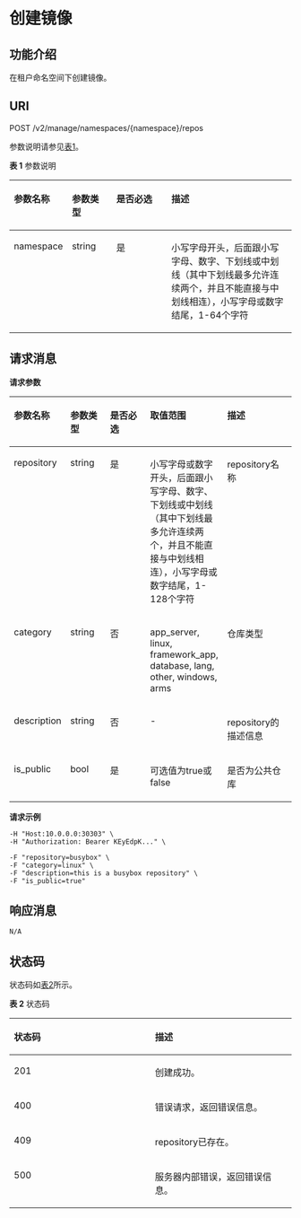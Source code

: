 # 创建镜像<a name="swr_02_0030"></a>

## 功能介绍<a name="section14905762191056"></a>

在租户命名空间下创建镜像。

## URI<a name="section10482810165331"></a>

POST /v2/manage/namespaces/\{namespace\}/repos

参数说明请参见[表1](#table155961192716)。

**表 1**  参数说明

<a name="table155961192716"></a>
<table><thead align="left"><tr id="row66016114276"><th class="cellrowborder" valign="top" width="18.828117188281173%" id="mcps1.2.5.1.1"><p id="p1969191112717"><a name="p1969191112717"></a><a name="p1969191112717"></a>参数名称</p>
</th>
<th class="cellrowborder" valign="top" width="15.868413158684133%" id="mcps1.2.5.1.2"><p id="p14796031194218"><a name="p14796031194218"></a><a name="p14796031194218"></a>参数类型</p>
</th>
<th class="cellrowborder" valign="top" width="19.96800319968003%" id="mcps1.2.5.1.3"><p id="p1311119571031"><a name="p1311119571031"></a><a name="p1311119571031"></a>是否必选</p>
</th>
<th class="cellrowborder" valign="top" width="45.33546645335467%" id="mcps1.2.5.1.4"><p id="p20214193316271"><a name="p20214193316271"></a><a name="p20214193316271"></a>描述</p>
</th>
</tr>
</thead>
<tbody><tr id="row12601115273"><td class="cellrowborder" valign="top" width="18.828117188281173%" headers="mcps1.2.5.1.1 "><p id="p8692191132719"><a name="p8692191132719"></a><a name="p8692191132719"></a>namespace</p>
</td>
<td class="cellrowborder" valign="top" width="15.868413158684133%" headers="mcps1.2.5.1.2 "><p id="p48011931194218"><a name="p48011931194218"></a><a name="p48011931194218"></a>string</p>
</td>
<td class="cellrowborder" valign="top" width="19.96800319968003%" headers="mcps1.2.5.1.3 "><p id="p1611814571310"><a name="p1611814571310"></a><a name="p1611814571310"></a>是</p>
</td>
<td class="cellrowborder" valign="top" width="45.33546645335467%" headers="mcps1.2.5.1.4 "><p id="p7304102751814"><a name="p7304102751814"></a><a name="p7304102751814"></a>小写字母开头，后面跟小写字母、数字、下划线或中划线（其中下划线最多允许连续两个，并且不能直接与中划线相连），小写字母或数字结尾，1-64个字符</p>
</td>
</tr>
</tbody>
</table>

## 请求消息<a name="section3270966102931"></a>

**请求参数**

<a name="table11376833191926"></a>
<table><thead align="left"><tr id="row52628819191926"><th class="cellrowborder" valign="top" width="18.81188118811881%" id="mcps1.1.6.1.1"><p id="p35075914191926"><a name="p35075914191926"></a><a name="p35075914191926"></a>参数名称</p>
</th>
<th class="cellrowborder" valign="top" width="15.841584158415841%" id="mcps1.1.6.1.2"><p id="p15022419437"><a name="p15022419437"></a><a name="p15022419437"></a>参数类型</p>
</th>
<th class="cellrowborder" valign="top" width="19.801980198019802%" id="mcps1.1.6.1.3"><p id="p1450315424313"><a name="p1450315424313"></a><a name="p1450315424313"></a>是否必选</p>
</th>
<th class="cellrowborder" valign="top" width="16.831683168316832%" id="mcps1.1.6.1.4"><p id="p8799102517581"><a name="p8799102517581"></a><a name="p8799102517581"></a>取值范围</p>
</th>
<th class="cellrowborder" valign="top" width="28.71287128712871%" id="mcps1.1.6.1.5"><p id="p17167276191926"><a name="p17167276191926"></a><a name="p17167276191926"></a>描述</p>
</th>
</tr>
</thead>
<tbody><tr id="row62468224193942"><td class="cellrowborder" valign="top" width="18.81188118811881%" headers="mcps1.1.6.1.1 "><p id="p26761358193942"><a name="p26761358193942"></a><a name="p26761358193942"></a>repository</p>
</td>
<td class="cellrowborder" valign="top" width="15.841584158415841%" headers="mcps1.1.6.1.2 "><p id="p105058419438"><a name="p105058419438"></a><a name="p105058419438"></a>string</p>
</td>
<td class="cellrowborder" valign="top" width="19.801980198019802%" headers="mcps1.1.6.1.3 "><p id="p10507114164313"><a name="p10507114164313"></a><a name="p10507114164313"></a>是</p>
</td>
<td class="cellrowborder" valign="top" width="16.831683168316832%" headers="mcps1.1.6.1.4 "><p id="p5626157663"><a name="p5626157663"></a><a name="p5626157663"></a>小写字母或数字开头，后面跟小写字母、数字、下划线或中划线（其中下划线最多允许连续两个，并且不能直接与中划线相连），小写字母或数字结尾，1-128个字符</p>
</td>
<td class="cellrowborder" valign="top" width="28.71287128712871%" headers="mcps1.1.6.1.5 "><p id="p36896234193942"><a name="p36896234193942"></a><a name="p36896234193942"></a>repository名称</p>
</td>
</tr>
<tr id="row51617974191926"><td class="cellrowborder" valign="top" width="18.81188118811881%" headers="mcps1.1.6.1.1 "><p id="p20306355191926"><a name="p20306355191926"></a><a name="p20306355191926"></a>category</p>
</td>
<td class="cellrowborder" valign="top" width="15.841584158415841%" headers="mcps1.1.6.1.2 "><p id="p2351162432"><a name="p2351162432"></a><a name="p2351162432"></a>string</p>
</td>
<td class="cellrowborder" valign="top" width="19.801980198019802%" headers="mcps1.1.6.1.3 "><p id="p81732214106"><a name="p81732214106"></a><a name="p81732214106"></a>否</p>
</td>
<td class="cellrowborder" valign="top" width="16.831683168316832%" headers="mcps1.1.6.1.4 "><p id="p14154153317228"><a name="p14154153317228"></a><a name="p14154153317228"></a>app_server, linux, framework_app, database, lang, other, windows, arms</p>
</td>
<td class="cellrowborder" valign="top" width="28.71287128712871%" headers="mcps1.1.6.1.5 "><p id="p54656508191926"><a name="p54656508191926"></a><a name="p54656508191926"></a>仓库类型</p>
</td>
</tr>
<tr id="row53129815191916"><td class="cellrowborder" valign="top" width="18.81188118811881%" headers="mcps1.1.6.1.1 "><p id="p8547791191916"><a name="p8547791191916"></a><a name="p8547791191916"></a>description</p>
</td>
<td class="cellrowborder" valign="top" width="15.841584158415841%" headers="mcps1.1.6.1.2 "><p id="p1989631624318"><a name="p1989631624318"></a><a name="p1989631624318"></a>string</p>
</td>
<td class="cellrowborder" valign="top" width="19.801980198019802%" headers="mcps1.1.6.1.3 "><p id="p174341428132912"><a name="p174341428132912"></a><a name="p174341428132912"></a>否</p>
</td>
<td class="cellrowborder" valign="top" width="16.831683168316832%" headers="mcps1.1.6.1.4 "><p id="p11800112545817"><a name="p11800112545817"></a><a name="p11800112545817"></a>-</p>
</td>
<td class="cellrowborder" valign="top" width="28.71287128712871%" headers="mcps1.1.6.1.5 "><p id="p47751480191916"><a name="p47751480191916"></a><a name="p47751480191916"></a>repository的描述信息</p>
</td>
</tr>
<tr id="row3469276610418"><td class="cellrowborder" valign="top" width="18.81188118811881%" headers="mcps1.1.6.1.1 "><p id="p5865065310418"><a name="p5865065310418"></a><a name="p5865065310418"></a>is_public</p>
</td>
<td class="cellrowborder" valign="top" width="15.841584158415841%" headers="mcps1.1.6.1.2 "><p id="p471339810418"><a name="p471339810418"></a><a name="p471339810418"></a>bool</p>
</td>
<td class="cellrowborder" valign="top" width="19.801980198019802%" headers="mcps1.1.6.1.3 "><p id="p5904142612438"><a name="p5904142612438"></a><a name="p5904142612438"></a>是</p>
</td>
<td class="cellrowborder" valign="top" width="16.831683168316832%" headers="mcps1.1.6.1.4 "><p id="p810148165818"><a name="p810148165818"></a><a name="p810148165818"></a>可选值为true或false</p>
</td>
<td class="cellrowborder" valign="top" width="28.71287128712871%" headers="mcps1.1.6.1.5 "><p id="p4624092710418"><a name="p4624092710418"></a><a name="p4624092710418"></a>是否为公共仓库</p>
</td>
</tr>
</tbody>
</table>

**请求示例**

```
-H "Host:10.0.0.0:30303" \
-H "Authorization: Bearer KEyEdpK..." \
```

```
-F "repository=busybox" \
-F "category=linux" \
-F "description=this is a busybox repository" \
-F "is_public=true"
```

## 响应消息<a name="section46271297104114"></a>

```
N/A
```

## 状态码<a name="section5365169104253"></a>

状态码如[表2](#table1537514248301)所示。

**表 2**  状态码

<a name="table1537514248301"></a>
<table><thead align="left"><tr id="row183751324163014"><th class="cellrowborder" valign="top" width="50%" id="mcps1.2.3.1.1"><p id="p1437512453016"><a name="p1437512453016"></a><a name="p1437512453016"></a>状态码</p>
</th>
<th class="cellrowborder" valign="top" width="50%" id="mcps1.2.3.1.2"><p id="p23751724153018"><a name="p23751724153018"></a><a name="p23751724153018"></a>描述</p>
</th>
</tr>
</thead>
<tbody><tr id="row837511241306"><td class="cellrowborder" valign="top" width="50%" headers="mcps1.2.3.1.1 "><p id="p53752024103012"><a name="p53752024103012"></a><a name="p53752024103012"></a>201</p>
</td>
<td class="cellrowborder" valign="top" width="50%" headers="mcps1.2.3.1.2 "><p id="p5375162413308"><a name="p5375162413308"></a><a name="p5375162413308"></a>创建成功。</p>
</td>
</tr>
<tr id="row13375142417305"><td class="cellrowborder" valign="top" width="50%" headers="mcps1.2.3.1.1 "><p id="p11375724133011"><a name="p11375724133011"></a><a name="p11375724133011"></a>400</p>
</td>
<td class="cellrowborder" valign="top" width="50%" headers="mcps1.2.3.1.2 "><p id="p13761324103020"><a name="p13761324103020"></a><a name="p13761324103020"></a>错误请求，返回错误信息。</p>
</td>
</tr>
<tr id="row615125910308"><td class="cellrowborder" valign="top" width="50%" headers="mcps1.2.3.1.1 "><p id="p2015111596307"><a name="p2015111596307"></a><a name="p2015111596307"></a>409</p>
</td>
<td class="cellrowborder" valign="top" width="50%" headers="mcps1.2.3.1.2 "><p id="p1215115593304"><a name="p1215115593304"></a><a name="p1215115593304"></a>repository已存在。</p>
</td>
</tr>
<tr id="row837612433016"><td class="cellrowborder" valign="top" width="50%" headers="mcps1.2.3.1.1 "><p id="p937619249301"><a name="p937619249301"></a><a name="p937619249301"></a>500</p>
</td>
<td class="cellrowborder" valign="top" width="50%" headers="mcps1.2.3.1.2 "><p id="p33761245309"><a name="p33761245309"></a><a name="p33761245309"></a>服务器内部错误，返回错误信息。</p>
</td>
</tr>
</tbody>
</table>

